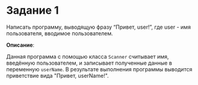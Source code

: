 # Задание 1

Написать программу, выводящую фразу “Привет, user!”, где user - имя пользователя, вводимое пользователем.

**Описание**: 

Данная программа с помощью класса `Scanner` считывает имя, введённую пользователем, и записывает полученные данные в переменную `userName`. В результате выполнения программы выводится приветствие вида "Привет, userName!".
